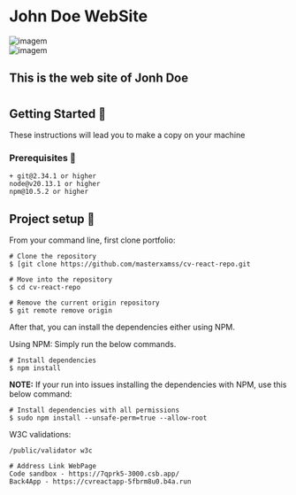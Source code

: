 # John Doe WebSite
  ![imagem](https://github.com/masterxamss/portfolio/assets/133535176/d891aecb-729a-4957-97ab-259a87a26074)  
  ![imagem](https://avatars.githubusercontent.com/u/19842736?v=4)







## This is the web site of Jonh Doe
#
## Getting Started 🚀
These instructions will lead you to make a copy on your machine
### Prerequisites 📝
```
+ git@2.34.1 or higher
node@v20.13.1 or higher
npm@10.5.2 or higher
```
## Project setup 🔧
From your command line, first clone portfolio:
```
# Clone the repository
$ [git clone https://github.com/masterxamss/cv-react-repo.git

# Move into the repository
$ cd cv-react-repo

# Remove the current origin repository
$ git remote remove origin
```
After that, you can install the dependencies either using NPM.

Using NPM: Simply run the below commands.
```
# Install dependencies
$ npm install

```
**NOTE:** If your run into issues installing the dependencies with NPM, use this below command:
```
# Install dependencies with all permissions
$ sudo npm install --unsafe-perm=true --allow-root
```
W3C validations:
```
/public/validator w3c

# Address Link WebPage
Code sandbox - https://7qprk5-3000.csb.app/
Back4App - https://cvreactapp-5fbrm8u0.b4a.run
